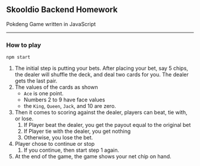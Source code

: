 ## Skooldio Backend Homework
Pokdeng Game written in JavaScript

---
### How to play
```
npm start
```
1. The initial step is putting your bets. After placing your bet, say 5 chips, the dealer will shuffle the deck, and deal two cards for you. The dealer gets the last pair.
2. The values of the cards as shown
   * `Ace` is one point. 
   * Numbers 2 to 9 have face values
   * the `King`, `Queen`, `Jack`, and 10 are zero. 
3. Then it comes to scoring against the dealer, players can beat, tie with, or lose. 
   1. If Player beat the dealer, you get the payout equal to the original bet
   2. If Player tie with the dealer, you get nothing
   3. Otherwise, you lose the bet.
4. Player chose to continue or stop
   1. If you continue, then start step 1 again. 
5. At the end of the game,  the game shows your net chip on hand.
